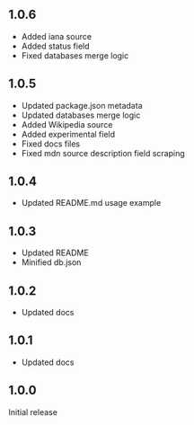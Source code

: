 ## 1.0.6

- Added iana source
- Added status field
- Fixed databases merge logic

## 1.0.5

- Updated package.json metadata
- Updated databases merge logic
- Added Wikipedia source
- Added experimental field
- Fixed docs files
- Fixed mdn source description field scraping

## 1.0.4

- Updated README.md usage example

## 1.0.3

- Updated README
- Minified db.json

## 1.0.2

- Updated docs

## 1.0.1

- Updated docs

## 1.0.0

Initial release
